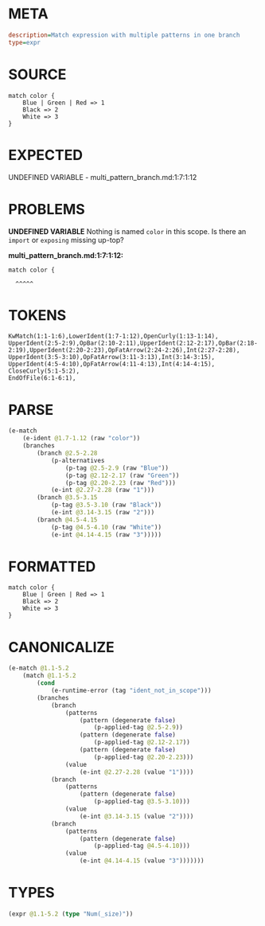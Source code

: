 # META
~~~ini
description=Match expression with multiple patterns in one branch
type=expr
~~~
# SOURCE
~~~roc
match color {
    Blue | Green | Red => 1
    Black => 2
    White => 3
}
~~~
# EXPECTED
UNDEFINED VARIABLE - multi_pattern_branch.md:1:7:1:12
# PROBLEMS
**UNDEFINED VARIABLE**
Nothing is named `color` in this scope.
Is there an `import` or `exposing` missing up-top?

**multi_pattern_branch.md:1:7:1:12:**
```roc
match color {
```
      ^^^^^


# TOKENS
~~~zig
KwMatch(1:1-1:6),LowerIdent(1:7-1:12),OpenCurly(1:13-1:14),
UpperIdent(2:5-2:9),OpBar(2:10-2:11),UpperIdent(2:12-2:17),OpBar(2:18-2:19),UpperIdent(2:20-2:23),OpFatArrow(2:24-2:26),Int(2:27-2:28),
UpperIdent(3:5-3:10),OpFatArrow(3:11-3:13),Int(3:14-3:15),
UpperIdent(4:5-4:10),OpFatArrow(4:11-4:13),Int(4:14-4:15),
CloseCurly(5:1-5:2),
EndOfFile(6:1-6:1),
~~~
# PARSE
~~~clojure
(e-match
	(e-ident @1.7-1.12 (raw "color"))
	(branches
		(branch @2.5-2.28
			(p-alternatives
				(p-tag @2.5-2.9 (raw "Blue"))
				(p-tag @2.12-2.17 (raw "Green"))
				(p-tag @2.20-2.23 (raw "Red")))
			(e-int @2.27-2.28 (raw "1")))
		(branch @3.5-3.15
			(p-tag @3.5-3.10 (raw "Black"))
			(e-int @3.14-3.15 (raw "2")))
		(branch @4.5-4.15
			(p-tag @4.5-4.10 (raw "White"))
			(e-int @4.14-4.15 (raw "3")))))
~~~
# FORMATTED
~~~roc
match color {
	Blue | Green | Red => 1
	Black => 2
	White => 3
}
~~~
# CANONICALIZE
~~~clojure
(e-match @1.1-5.2
	(match @1.1-5.2
		(cond
			(e-runtime-error (tag "ident_not_in_scope")))
		(branches
			(branch
				(patterns
					(pattern (degenerate false)
						(p-applied-tag @2.5-2.9))
					(pattern (degenerate false)
						(p-applied-tag @2.12-2.17))
					(pattern (degenerate false)
						(p-applied-tag @2.20-2.23)))
				(value
					(e-int @2.27-2.28 (value "1"))))
			(branch
				(patterns
					(pattern (degenerate false)
						(p-applied-tag @3.5-3.10)))
				(value
					(e-int @3.14-3.15 (value "2"))))
			(branch
				(patterns
					(pattern (degenerate false)
						(p-applied-tag @4.5-4.10)))
				(value
					(e-int @4.14-4.15 (value "3")))))))
~~~
# TYPES
~~~clojure
(expr @1.1-5.2 (type "Num(_size)"))
~~~
